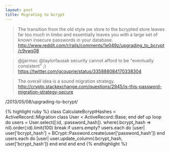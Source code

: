 ```yaml
---
layout: post
title: Migrating to bcrypt
---
```


> The transition from the old style pw store to the bcrypted store leaves far too much in limbo and essentially leaves you with a large set of known insecure passwords in your database.
http://www.reddit.com/r/rails/comments/1e049z/upgrading_to_bcrypt/c9vws08

> @jjarmoc @taylorfausak security cannot afford to be "eventually consistent" ;)
https://twitter.com/gcouprie/status/335888084170338304

> The overall idea is a sound migration strategy.
http://crypto.stackexchange.com/questions/2945/is-this-password-migration-strategy-secure

/2013/05/08/upgrading-to-bcrypt/

{% highlight ruby %}
class CalculateBcryptHashes < ActiveRecord::Migration
  class User < ActiveRecord::Base; end
  def up
    loop do
      users = User.select([:id, :password_hash]).
        where(:bcrypt_hash => nil).order(:id).limit(100)
      break if users.empty?
      users.each do |user|
        user['bcrypt_hash'] =
          BCrypt::Password.create(user['password_hash'])
      end
      users.each do |user|
        user.update_column(:bcrypt_hash, user['bcrypt_hash'])
      end
    end
  end
end
{% endhighlight %}

